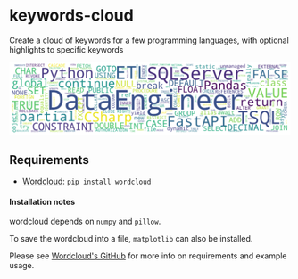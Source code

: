 # keywords-cloud
Create a cloud of keywords for a few programming languages, with optional highlights to specific keywords

![Alt text](/sample_output.png?raw=true "Sample Output")

## Requirements

- [Wordcloud](https://github.com/amueller/word_cloud): `pip install wordcloud`

#### Installation notes

wordcloud depends on `numpy` and `pillow`.

To save the wordcloud into a file, `matplotlib` can also be installed.


Please see [Wordcloud's GitHub](https://github.com/amueller/word_cloud) for more info on requirements and example usage.